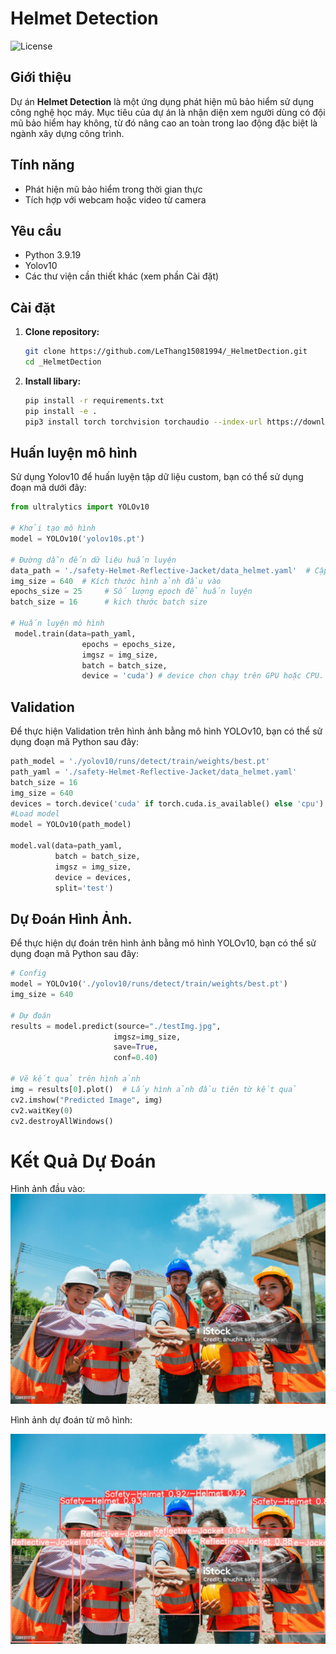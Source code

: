 # Helmet Detection

![License](https://img.shields.io/badge/license-MIT-blue.svg)

## Giới thiệu

Dự án **Helmet Detection** là một ứng dụng phát hiện mũ bảo hiểm sử dụng công nghệ học máy. Mục tiêu của dự án là nhận diện xem người dùng có đội mũ bảo hiểm hay không, từ đó nâng cao an toàn trong lao động đặc biệt là ngành xây dựng công trình.

## Tính năng

- Phát hiện mũ bảo hiểm trong thời gian thực
- Tích hợp với webcam hoặc video từ camera

## Yêu cầu

- Python 3.9.19
- Yolov10
- Các thư viện cần thiết khác (xem phần Cài đặt)

## Cài đặt

1. **Clone repository:**

   ```bash
   git clone https://github.com/LeThang15081994/_HelmetDection.git
   cd _HelmetDection
2. **Install libary:**
   ``` bash
   pip install -r requirements.txt
   pip install -e .
   pip3 install torch torchvision torchaudio --index-url https://download.pytorch.org/whl/cu118
   
## Huấn luyện mô hình

Sử dụng Yolov10 để huấn luyện tập dữ liệu custom, bạn có thể sử dụng đoạn mã dưới đây:

```python
from ultralytics import YOLOv10

# Khởi tạo mô hình
model = YOLOv10('yolov10s.pt')

# Đường dẫn đến dữ liệu huấn luyện
data_path = './safety-Helmet-Reflective-Jacket/data_helmet.yaml'  # Cập nhật với đường dẫn của bạn
img_size = 640  # Kích thước hình ảnh đầu vào
epochs_size = 25     # Số lượng epoch để huấn luyện
batch_size = 16      # kich thước batch size

# Huấn luyện mô hình
 model.train(data=path_yaml,
                epochs = epochs_size,
                imgsz = img_size,
                batch = batch_size,
                device = 'cuda') # device chon chạy trên GPU hoặc CPU.
```

## Validation
Để thực hiện Validation trên hình ảnh bằng mô hình YOLOv10, bạn có thể sử dụng đoạn mã Python sau đây:

```python
path_model = './yolov10/runs/detect/train/weights/best.pt'
path_yaml = './safety-Helmet-Reflective-Jacket/data_helmet.yaml'
batch_size = 16
img_size = 640
devices = torch.device('cuda' if torch.cuda.is_available() else 'cpu')
#Load model
model = YOLOv10(path_model)

model.val(data=path_yaml,
          batch = batch_size,
          imgsz = img_size,
          device = devices,
          split='test')
```

## Dự Đoán Hình Ảnh.
Để thực hiện dự đoán trên hình ảnh bằng mô hình YOLOv10, bạn có thể sử dụng đoạn mã Python sau đây:

```python
# Config
model = YOLOv10('./yolov10/runs/detect/train/weights/best.pt')
img_size = 640

# Dự đoán
results = model.predict(source="./testImg.jpg", 
                       imgsz=img_size,
                       save=True, 
                       conf=0.40)

# Vẽ kết quả trên hình ảnh
img = results[0].plot()  # Lấy hình ảnh đầu tiên từ kết quả
cv2.imshow("Predicted Image", img)
cv2.waitKey(0)
cv2.destroyAllWindows()
```
# Kết Quả Dự Đoán
Hình ảnh đầu vào:
![Test Image](https://github.com/LeThang15081994/_HelmetDection/raw/master/testImg.jpg)

Hình ảnh dự đoán từ mô hình:

![Predicted Image 1](predict/testImg.jpg)

